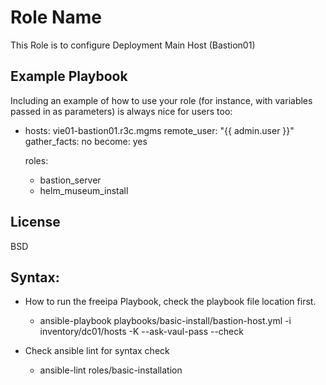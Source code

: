 Role Name
=========
This Role is to configure Deployment Main Host (Bastion01)


Example Playbook
----------------

Including an example of how to use your role (for instance, with variables passed in as parameters) is always nice for users too:

- hosts: vie01-bastion01.r3c.mgms
  remote_user: "{{ admin.user }}"
  gather_facts: no
  become: yes

  roles:
    - bastion_server
    - helm_museum_install


License
-------

BSD

Syntax:
------
* How to run the freeipa Playbook, check the playbook file location first.
  * ansible-playbook playbooks/basic-install/bastion-host.yml -i inventory/dc01/hosts -K --ask-vaul-pass --check

* Check ansible lint for syntax check
  * ansible-lint roles/basic-installation

